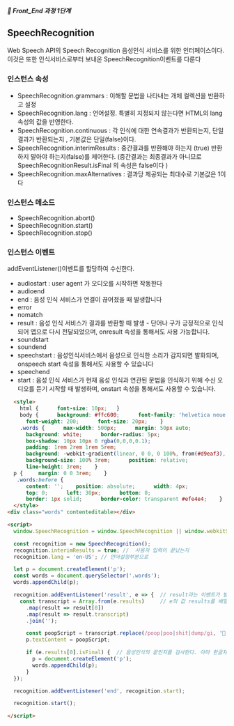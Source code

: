 ##### 🍑  Front_End 과정 1단계 

## SpeechRecognition 
Web Speech API의 Speech Recognition 음성인식 서비스를 위한 인터페이스이다. 이것은 또한  인식서비스로부터 보내온 SpeechRecognition이벤트를 다룬다   

### 인스턴스 속성
- SpeechRecognition.grammars : 이해할 문법을 나타내는 개체 컬렉션을 반환하고 설정
- SpeechRecognition.lang : 언어설정. 특별히 지정되지 않는다면 HTML의 lang 속성의 값을 반영한다.
- SpeechRecognition.continuous : 각 인식에 대한 연속결과가 반환되는지, 단일결과가 반환되는지 , 기본값은 단일(false)이다.
- SpeechRecognition.interimResults : 중간결과를 반환해야 하는지 (true) 반환하지 말아야 하는지(false)를 제어한다.
           (중간결과는 최종결과가 아니므로 SpeechRecognitionResult.isFinal 의 속성은 false이다 )
- SpeechRecognition.maxAlternatives : 결과당 제공되는 최대수로 기본값은 1이다

### 인스턴스 메소드
- SpeechRecognition.abort()
- SpeechRecognition.start()
- SpeechRecognition.stop()
  
### 인스턴스 이벤트
addEventListener()이벤트를 할당하여 수신한다.
- audiostart : user agent 가 오디오를 시작하면 작동한다
- audioend
- end : 음성 인식 서비스가 연결이 끊어졌을 때 발생합니다
- error
- nomatch
- result : 음성 인식 서비스가 결과를 반환할 때 발생 - 단어나 구가 긍정적으로 인식되어 앱으로 다시 전달되었으며, onresult 속성을 통해서도 사용 가능합니다.
- soundstart
- soundend
- speechstart : 음성인식서비스에서 음성으로 인식한 소리가 감지되면 발화되며, onspeech start 속성을 통해서도 사용할 수 있습니다
- speechend
- start : 음성 인식 서비스가 현재 음성 인식과 연관된 문법을 인식하기 위해 수신 오디오를 듣기 시작할 때 발생하며, onstart 속성을 통해서도 사용할 수 있습니다.

```html
  <style>
    html {      font-size: 10px;   }
    body {      background: #ffc600;      font-family: 'helvetica neue';
      font-weight: 200;      font-size: 20px;    }
    .words {      max-width: 500px;      margin: 50px auto;
      background: white;      border-radius: 5px;
      box-shadow: 10px 10px 0 rgba(0,0,0,0.1);
      padding: 1rem 2rem 1rem 5rem;
      background: -webkit-gradient(linear, 0 0, 0 100%, from(#d9eaf3), color-stop(4%, #fff)) 0 4px;
      background-size: 100% 3rem;      position: relative;
      line-height: 3rem;    }
  p {     margin: 0 0 3rem;    }
   .words:before {
      content: '';    position: absolute;      width: 4px;
      top: 0;      left: 30px;      bottom: 0;
      border: 1px solid;      border-color: transparent #efe4e4;    }
  </style>
<div class="words" contenteditable></div>

<script>
  window.SpeechRecognition = window.SpeechRecognition || window.webkitSpeechRecognition;

  const recognition = new SpeechRecognition();
  recognition.interimResults = true; //  사용자 입력이 끝났는지
  recognition.lang = 'en-US'; // 언어설정부분으로 

  let p = document.createElement('p');
  const words = document.querySelector('.words');
  words.appendChild(p);

  recognition.addEventListener('result', e => {  // result라는 이벤트가 발생하면
    const transcript = Array.from(e.results)     // e의 값 results를 배열로 만들어서 한개의 글자들을 모아 한 단어가 되게한다.
      .map(result => result[0])
      .map(result => result.transcript)
      .join('');

      const poopScript = transcript.replace(/poop|poo|shit|dump/gi, '💩');  // 이런말이 들어오면 💩 대치 
      p.textContent = poopScript;

      if (e.results[0].isFinal) {  // 음성인식의 끝인지를 검사한다. 아마 한글자를 입력했을때를 위해
        p = document.createElement('p');  
        words.appendChild(p);
      }
  });

  recognition.addEventListener('end', recognition.start);

  recognition.start();

</script>
```


